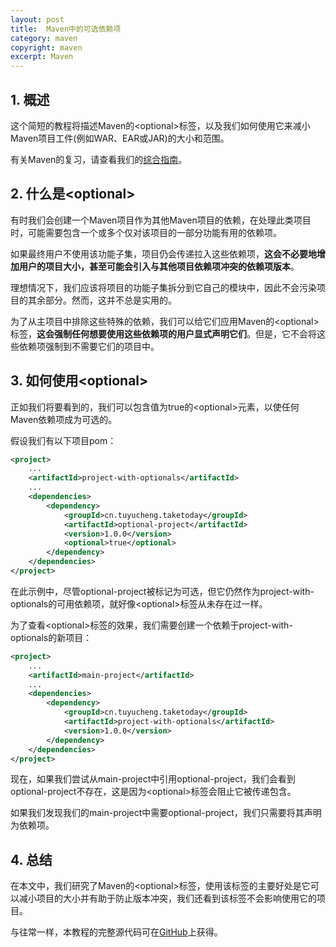 ```yaml
---
layout: post
title:  Maven中的可选依赖项
category: maven
copyright: maven
excerpt: Maven
---
```


## 1. 概述

这个简短的教程将描述Maven的<optional\>标签，以及我们如何使用它来减小Maven项目工件(例如WAR、EAR或JAR)的大小和范围。

有关Maven的复习，请查看我们的[综合指南](https://www.baeldung.com/maven)。

## 2. 什么是<optional\>

有时我们会创建一个Maven项目作为其他Maven项目的依赖，在处理此类项目时，可能需要包含一个或多个仅对该项目的一部分功能有用的依赖项。

如果最终用户不使用该功能子集，项目仍会传递拉入这些依赖项，**这会不必要地增加用户的项目大小，甚至可能会引入与其他项目依赖项冲突的依赖项版本**。

理想情况下，我们应该将项目的功能子集拆分到它自己的模块中，因此不会污染项目的其余部分。然而，这并不总是实用的。

为了从主项目中排除这些特殊的依赖，我们可以给它们应用Maven的<optional\>标签，**这会强制任何想要使用这些依赖项的用户显式声明它们**。但是，它不会将这些依赖项强制到不需要它们的项目中。

## 3. 如何使用<optional\>

正如我们将要看到的，我们可以包含值为true的<optional\>元素，以使任何Maven依赖项成为可选的。

假设我们有以下项目pom：

```xml
<project>
    ...
    <artifactId>project-with-optionals</artifactId>
    ...
    <dependencies>
        <dependency>
            <groupId>cn.tuyucheng.taketoday</groupId>
            <artifactId>optional-project</artifactId>
            <version>1.0.0</version>
            <optional>true</optional>
        </dependency>
    </dependencies>
</project>
```

在此示例中，尽管optional-project被标记为可选，但它仍然作为project-with-optionals的可用依赖项，就好像<optional\>标签从未存在过一样。

为了查看<optional\>标签的效果，我们需要创建一个依赖于project-with-optionals的新项目：

```xml
<project>
    ...
    <artifactId>main-project</artifactId>
    ...
    <dependencies>
        <dependency>
            <groupId>cn.tuyucheng.taketoday</groupId>
            <artifactId>project-with-optionals</artifactId>
            <version>1.0.0</version>
        </dependency>
    </dependencies>
</project>
```

现在，如果我们尝试从main-project中引用optional-project，我们会看到optional-project不存在，这是因为<optional\>标签会阻止它被传递包含。

如果我们发现我们的main-project中需要optional-project，我们只需要将其声明为依赖项。

## 4. 总结

在本文中，我们研究了Maven的<optional\>标签，使用该标签的主要好处是它可以减小项目的大小并有助于防止版本冲突，我们还看到该标签不会影响使用它的项目。

与往常一样，本教程的完整源代码可在[GitHub](https://github.com/tuyucheng7/taketoday-tutorial4j/tree/master/maven.modules)上获得。